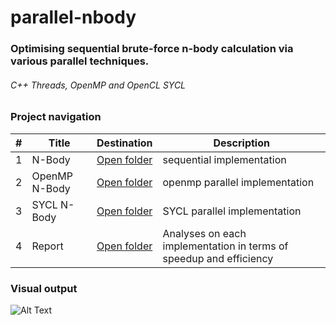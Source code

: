 # parallel-nbody
### Optimising sequential brute-force n-body calculation via various parallel techniques.
###### C++ Threads, OpenMP and OpenCL SYCL

### Project navigation

| # | Title | Destination | Description |
|------|----------|------|------------|
| 1 | N-Body | [Open folder](nbody/) | sequential implementation |
| 2 | OpenMP N-Body | [Open folder](nbody-omp/) | openmp parallel implementation |
| 3 | SYCL N-Body | [Open folder](nbody-sycl/) | SYCL parallel implementation |
| 4 | Report | [Open folder](report/) | Analyses on each implementation in terms of speedup and efficiency |

### Visual output

![Alt Text](https://s2.gifyu.com/images/sycl-nbody-demo-rsz.gif)

